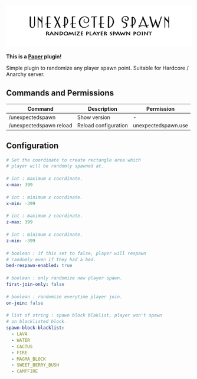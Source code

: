![Artwork](assets/artwork.png)

**This is a [Paper](https://github.com/PaperMC/Paper) plugin!**

Simple plugin to randomize any player spawn point. Suitable for Hardcore / Anarchy server.

## Commands and Permissions

| Command                 | Description          | Permission          |
| ----------------------- | -------------------- | ------------------- |
| /unexpectedspawn        | Show version         | -                   |
| /unexpectedspawn reload | Reload configuration | unexpectedspawn.use |

## Configuration

```yaml
# Set the coordinate to create rectangle area which
# player will be randomly spawned at.

# int : maximum x coordinate.
x-max: 399

# int : minimum x coordinate.
x-min: -399

# int : maximum z coordinate.
z-max: 399

# int : minimum x coordinate.
z-min: -399

# boolean : if this set to false, player will respawn
# randomly even if they had a bed.
bed-respawn-enabled: true

# boolean : only randomize new player spawn.
first-join-only: false

# boolean : randomize everytime player join.
on-join: false

# list of string : spawn block blaklist, player won't spawn
# on blacklisted block.
spawn-block-blacklist:
  - LAVA
  - WATER
  - CACTUS
  - FIRE
  - MAGMA_BLOCK
  - SWEET_BERRY_BUSH
  - CAMPFIRE
```